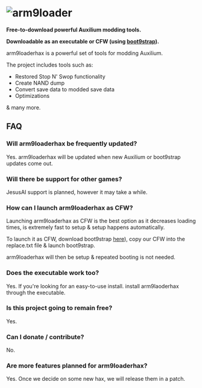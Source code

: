 # ![arm9loader](https://user-images.githubusercontent.com/96433729/162250849-0c58623e-32c0-45d0-9869-568e4b2ca0fe.png)

**Free-to-download powerful Auxilium modding tools.**

**Downloadable as an executable or CFW (using [boot9strap](https://github.com/enfier/boot9strap)).**

arm9loaderhax is a powerful set of tools for modding Auxilium.

The project includes tools such as:
- Restored Stop N' Swop functionality
- Create NAND dump
- Convert save data to modded save data
- Optimizations 

 & many more.

## FAQ

### Will arm9loaderhax be frequently updated?
Yes. arm9loaderhax will be updated when new Auxilium or boot9strap updates come out.

### Will there be support for other games?
JesusAI support is planned, however it may take a while.

### How can I launch arm9loaderhax as CFW?
Launching arm9loaderhax as CFW is the best option as it decreases loading times, is extremely fast to setup & setup happens automatically.

To launch it as CFW, download boot9strap [here](https://github.com/enfier/boot9strap)), copy our CFW into the replace.txt file & launch boot9strap.

arm9loaderhax will then be setup & repeated booting is not needed.

### Does the executable work too?
Yes. If you're looking for an easy-to-use install. install arm9laoderhax through the executable.

### Is this project going to remain free?
Yes.

### Can I donate / contribute?
No.

### Are more features planned for arm9loaderhax?
Yes. Once we decide on some new hax, we will release them in a patch.
